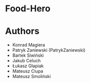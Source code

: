 # Food-Hero

# Authors
* Konrad Magiera
* Patryk Zaniewski (PatrykZaniewski)
* Bartek Siwiński
* Jakub Celuch
* Łukasz Glapiak
* Mateusz Ciupa
* Mateusz Smoliński

